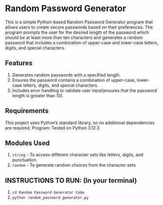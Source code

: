 # Random Password Generator

This is a simple Python-based Random Password Generator program that allows users to create secure passwords based on their preferences. The program prompts the user for the desired length of the password which should be at least more than ten characters and generates a random password that includes a combination of upper-case and lower-case letters, digits, and special characters.

## Features

1. Generates random passwords with a specified length.
2. Ensures the password contains a combination of upper-case, lower-case letters, digits, and special characters.
3. Includes error handling to validate user input(ensures that the password length is greater than 10).

## Requirements

This project uses Python’s standard library, so no additional dependencies are required.
Program: Tested on Python 3.12.3

## Modules Used

1. `string` - To access different character sets like letters, digits, and punctuation.
2. `random` - To generate random choices from the character sets.

## INSTRUCTIONS TO RUN: (In your terminal)

1. `cd Random Password Generator Code`
2. `python random_password_generator.py`


